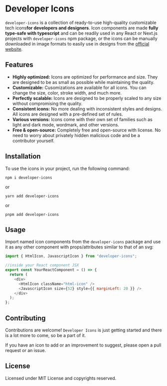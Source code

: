 # Developer Icons

`developer-icons` is a collection of ready-to-use high-quality customizable tech icons**for developers and designers**. Icon components are made **fully type-safe with typescript** and can be readily used in any React or Next.js projects with `developer-icons` npm package, or the icons can be manually downloaded in image formats to easily use in designs from the [official website](https://xandemon.github.io/developer-icons/ "Homepage | Developer Icons").

## Features

- **Highly optimized:** Icons are optimized for performance and size. They are designed to be as small as possible while maintaining the quality.
- **Customizable:** Cusomizations are available for all icons. You can change the size, color, stroke width, and much more.
- **Perfectly scalable:** Icons are designed to be properly scaled to any size without compromising the quality.
- **Consistent icons:** No more dealing with inconsistent styles and designs. All icons are designed with a pre-defined set of rules.
- **Various versions:** Icons come with their own set of families such as light and dark mode, wordmark, and other versions.
- **Free & open-source:** Completely free and open-source with license. No need to worry about privately hidden malicious code and be a contributor yourself.

## Installation

To use the icons in your project, run the following command:

```
npm i developer-icons
```

or

```
yarn add developer-icons
```

or

```
pnpm add developer-icons
```

## Usage

Import named icon components from the `developer-icons` package and use it as any other component with props/attributes similar to that of an svg:

```javascript
import { HtmlIcon, JavascriptIcon } from "developer-icons";

//inside your React component JSX
export const YourReactComponent = () => {
  return (
    <div>
      <HtmlIcon className="html-icon" />
      <JavascriptIcon size={52} style={{ marginLeft: 20 }} />
    </div>
  );
};
```

## Contributing

Contributions are welcome! `Developer Icons` is just getting started and there is a lot more to come, so be a part of it.

If you have an icon to add or an improvement to suggest, please open a pull request or an issue.

## License

Licensed under MIT License and copyrights reserved.
